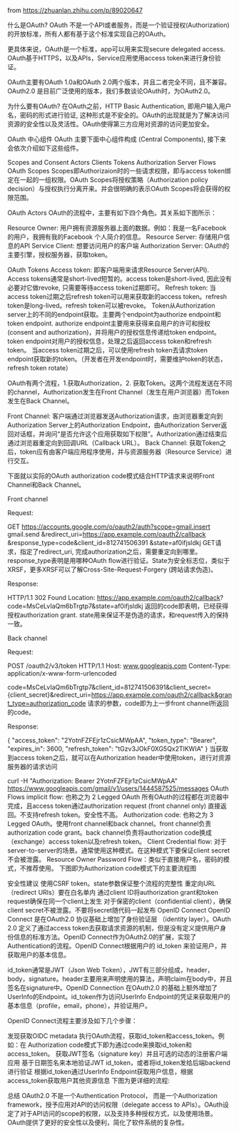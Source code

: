 
from https://zhuanlan.zhihu.com/p/89020647


什么是OAuth?
OAuth 不是一个API或者服务，而是一个验证授权(Authorization)的开放标准，所有人都有基于这个标准实现自己的OAuth。

更具体来说，OAuth是一个标准，app可以用来实现secure delegated access. OAuth基于HTTPS，以及APIs，Service应用使用access token来进行身份验证。

OAuth主要有OAuth 1.0a和OAuth 2.0两个版本，并且二者完全不同，且不兼容。OAuth2.0 是目前广泛使用的版本，我们多数谈论OAuth时，为OAuth2.0。

为什么要有OAuth?
在OAuth之前，HTTP Basic Authentication, 即用户输入用户名，密码的形式进行验证, 这种形式是不安全的。OAuth的出现就是为了解决访问资源的安全性以及灵活性。OAuth使得第三方应用对资源的访问更加安全。

OAuth 中心组件
OAuth 主要下面中心组件构成 (Central Components), 接下来会依次介绍如下这些组件。

Scopes and Consent
Actors
Clients
Tokens
Authorization Server
Flows
OAuth Scopes
Scopes即Authorizaion时的一些请求权限，即与access token绑定在一起的一组权限。OAuth Scopes将授权策略（Authorization policy decision）与授权执行分离开来。并会很明确的表示OAuth Scopes将会获得的权限范围。

OAuth Actors
OAuth的流程中，主要有如下四个角色。其关系如下图所示：

Resource Owner: 用户拥有资源服务器上面的数据。例如：我是一名Facebook的用户，我拥有我的Facebook 个人简介的信息。
Resource Server: 存储用户信息的API Service
Client: 想要访问用户的客户端
Authorization Server: OAuth的主要引擎，授权服务器，获取token。



OAuth Tokens
Access token: 即客户端用来请求Resource Server(API). Access tokens通常是short-lived短暂的。access token是short-lived, 因此没有必要对它做revoke, 只需要等待access token过期即可。
Refresh token: 当access token过期之后refresh token可以用来获取新的access token。refresh token是long-lived。refresh token可以被revoke。
Token从Authorization server上的不同的endpoint获取。主要两个endpoint为authorize endpoint和token endpoint. authorize endpoint主要用来获得来自用户的许可和授权(consent and authorization)，并将用户的授权信息传递给token endpoint。token endpoint对用户的授权信息，处理之后返回access token和refresh token。 当access token过期之后，可以使用refresh token去请求token endpoint获取新的token。（开发者在开发endpoint时，需要维护token的状态，refresh token rotate）




OAuth有两个流程，1.获取Authorization，2. 获取Token。这两个流程发送在不同的channel，Authorization发生在Front Channel（发生在用户浏览器）而Token发生在Back Channel。

Front Channel: 客户端通过浏览器发送Authorization请求，由浏览器重定向到Authorization Server上的Authorization Endpoint，由Authorization Server返回对话框，并询问“是否允许这个应用获取如下权限”。Authorization通过结束后通过浏览器重定向到回调URL（Callback URL）。
Back Channel: 获取Token之后，token应有由客户端应用程序使用，并与资源服务器（Resource Service）进行交互。



下面就以实际的OAuth authorization code模式结合HTTP请求来说明Front Channel和Back Channel。

Front channel



Request:

GET https://accounts.google.com/o/oauth2/auth?scope=gmail.insert gmail.send
&redirect_uri=https://app.example.com/oauth2/callback
&response_type=code&client_id=812741506391
&state=af0ifjsldkj
GET请求，指定了redirect_uri, 完成authorization之后，需要重定向到哪里。 response_type表明是用哪种OAuth flow进行验证。State为安全标志位，类似于XRSF，更多XRSF可以了解Cross-Site-Request-Forgery (跨站请求伪造)。

Response:

HTTP/1.1 302 Found
Location: https://app.example.com/oauth2/callback?
code=MsCeLvIaQm6bTrgtp7&state=af0ifjsldkj
返回的code即表明，已经获得授权authorization grant. state用来保证不是伪造的请求，和request传入的保持一致。

Back channel



Request:

POST /oauth2/v3/token HTTP/1.1
Host: www.googleapis.com
Content-Type: application/x-www-form-urlencoded

code=MsCeLvIaQm6bTrgtp7&client_id=812741506391&client_secret={client_secret}&redirect_uri=https://app.example.com/oauth2/callback&grant_type=authorization_code
请求的参数，code即为上一步front channel所返回的code。

Response:

{
  "access_token": "2YotnFZFEjr1zCsicMWpAA",
  "token_type": "Bearer",
  "expires_in": 3600,
  "refresh_token": "tGzv3JOkF0XG5Qx2TlKWIA"
}
当获取到access token之后，就可以在Authorization header中使用token，进行对资源服务器的请求访问

curl -H "Authorization: Bearer 2YotnFZFEjr1zCsicMWpAA" \
  https://www.googleapis.com/gmail/v1/users/1444587525/messages
OAuth Flows
implicit flow: 也称之为 2 Legged OAuth 所有OAuth的过程都在浏览器中完成，且access token通过authorization request (front channel only) 直接返回。不支持refresh token。安全性不高。
Authorization code: 也称之为 3 Legged OAuth。使用front channel和back channel。front channel负责authorization code grant。back channel负责将authorization code换成（exchange）access token以及refresh token。
Client Credential flow: 对于server-to-server的场景。通常使用这种模式。在这种模式下要保证client secret不会被泄露。
Resource Owner Password Flow：类似于直接用户名，密码的模式，不推荐使用。
下图即为Authorization code模式下的主要流程图




安全性建议
使用CSRF token。state参数保证整个流程的完整性
重定向URL（redirect URIs）要在白名单内
通过client ID将authorization grant和token request确保在同一个client上发生
对于保密的client（confidential client），确保client secret不被泄露。不要将secret随代码一起发布
OpenID Connect
OpenID Connect 是在OAuth2.0 协议基础上增加了身份验证层 （identity layer）。OAuth 2.0 定义了通过access token去获取请求资源的机制，但是没有定义提供用户身份信息的标准方法。OpenID Connect作为OAuth2.0的扩展，实现了Authentication的流程。OpenID Connect根据用户的 id_token 来验证用户，并获取用户的基本信息。

id_token通常是JWT（Json Web Token），JWT有三部分组成，header，body，signature。header主要用来声明使用的算法，声明claim在body中，并且签名在signature中。OpenID Connection 在OAuth2.0 的基础上额外增加了UserInfo的Endpoint。id_token作为访问UserInfo Endpoint的凭证来获取用户的基本信息（profile，email，phone），并验证用户。






OpenID Connect流程主要涉及如下几个步骤：

发现获取OIDC metadata
执行OAuth流程，获取id_token和access_token。例如：在 Authorization code模式下即为通过code来换取id_token和access_token。
获取JWT签名（signature key）并且可选的动态的注册客户端应用
基于日期签名来本地验证JWT id_token，或者将id_token发给后端backend进行验证
根据id_token通过UserInfo Endpoint获取用户信息，根据access_token获取用户其他资源信息
下图为更详细的流程:




总结
OAuth2.0 不是一个Authentication Protocol， 而是一个Authorization framework，授予应用对API的访问权限（delegate access to APIs）。OAuth设定了对于API访问的scope的权限，以及支持多种授权方式，以及使用场景。OAuth提供了更好的安全性以及便利，简化了软件系统的复杂性。